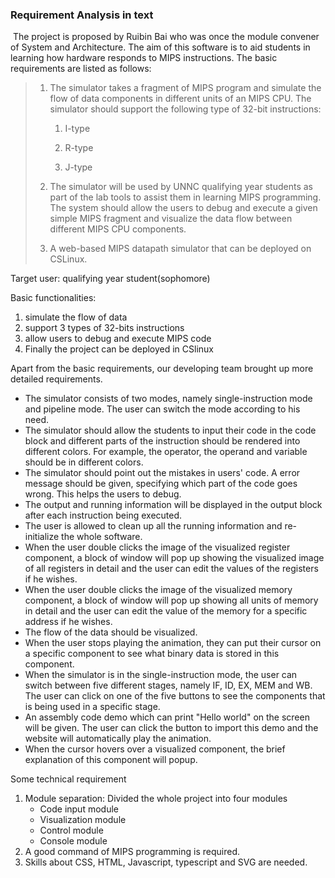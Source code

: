 ### Requirement Analysis in text

​	The project is proposed by Ruibin Bai who was once the module convener of System and Architecture. The aim of this software is to aid students in learning how hardware responds to MIPS instructions. The basic requirements are listed as follows:

> 1. The simulator takes a fragment of MIPS program and simulate the flow of data components in different units of an MIPS CPU. The simulator should support the following type of 32-bit instructions:
>
>    1) I-type 
>
>    2) R-type 
>
>    3) J-type
>
> 2. The simulator will be used by UNNC qualifying year students as part of the lab tools to assist them in learning MIPS programming. The system should allow the users to debug and execute a given simple MIPS fragment and visualize the data flow between different MIPS CPU components.
>
> 3.  A web-based MIPS datapath simulator that can be deployed on CSLinux.

Target user: qualifying year student(sophomore)

Basic functionalities:

1. simulate the flow of data
2. support 3 types of 32-bits instructions
3. allow users to debug and execute MIPS code
4. Finally the project can be deployed in CSlinux

  Apart from the basic requirements, our developing team brought up more detailed requirements.

* The simulator consists of two modes, namely single-instruction mode and pipeline mode. The user can switch the mode according to  his need.
* The simulator should allow the students to input their code in the code block and different parts of the instruction should be rendered into different colors. For example, the operator, the operand and variable should be in different colors.
* The simulator should point out the mistakes in users' code. A error message should be given, specifying which part of the code goes wrong. This helps the users to debug.
* The output and running information will be displayed in the output block after each instruction being executed.
* The user is allowed to clean up all the running information and re-initialize the whole software.
* When the user double clicks the image of the visualized register component, a block of window will pop up showing the visualized image of all registers in detail and the user can edit the values of the registers if he wishes.
* When the user double clicks the image of the visualized memory component, a block of window will pop up showing all units of memory in detail and the user can edit the value of the memory for a specific address if he wishes.
* The flow of the data should be visualized.
* When the user stops playing the animation, they can put their cursor on a specific component to see what binary data is stored in this component.
* When the simulator is in the single-instruction mode, the user can switch between five different stages, namely IF, ID, EX, MEM and WB. The user can click on one of the five buttons to see the components that is being used in a specific stage. 
* An assembly code demo which can print "Hello world" on the screen will be given. The user can click the button to import this demo and the website will automatically play the animation.  
* When the cursor hovers over a visualized component, the brief explanation of this component will popup.

Some technical requirement

1. Module separation: Divided the whole project into four modules
   * Code input module
   * Visualization module
   * Control module
   * Console module
2. A good command of MIPS programming is required.
3. Skills about CSS, HTML, Javascript, typescript and SVG are needed.


